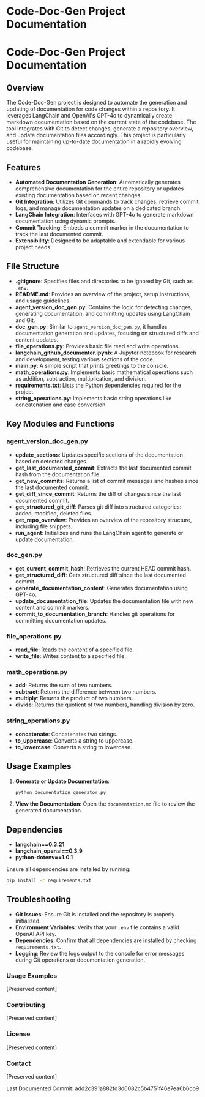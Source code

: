 # Code-Doc-Gen Project Documentation

# Code-Doc-Gen Project Documentation

## Overview

The Code-Doc-Gen project is designed to automate the generation and updating of documentation for code changes within a repository. It leverages LangChain and OpenAI's GPT-4o to dynamically create markdown documentation based on the current state of the codebase. The tool integrates with Git to detect changes, generate a repository overview, and update documentation files accordingly. This project is particularly useful for maintaining up-to-date documentation in a rapidly evolving codebase.

## Features

- **Automated Documentation Generation**: Automatically generates comprehensive documentation for the entire repository or updates existing documentation based on recent changes.
- **Git Integration**: Utilizes Git commands to track changes, retrieve commit logs, and manage documentation updates on a dedicated branch.
- **LangChain Integration**: Interfaces with GPT-4o to generate markdown documentation using dynamic prompts.
- **Commit Tracking**: Embeds a commit marker in the documentation to track the last documented commit.
- **Extensibility**: Designed to be adaptable and extendable for various project needs.

## File Structure

- **.gitignore**: Specifies files and directories to be ignored by Git, such as `.env`.
- **README.md**: Provides an overview of the project, setup instructions, and usage guidelines.
- **agent_version_doc_gen.py**: Contains the logic for detecting changes, generating documentation, and committing updates using LangChain and Git.
- **doc_gen.py**: Similar to `agent_version_doc_gen.py`, it handles documentation generation and updates, focusing on structured diffs and content updates.
- **file_operations.py**: Provides basic file read and write operations.
- **langchain_github_documenter.ipynb**: A Jupyter notebook for research and development, testing various sections of the code.
- **main.py**: A simple script that prints greetings to the console.
- **math_operations.py**: Implements basic mathematical operations such as addition, subtraction, multiplication, and division.
- **requirements.txt**: Lists the Python dependencies required for the project.
- **string_operations.py**: Implements basic string operations like concatenation and case conversion.

## Key Modules and Functions

### agent_version_doc_gen.py

- **update_sections**: Updates specific sections of the documentation based on detected changes.
- **get_last_documented_commit**: Extracts the last documented commit hash from the documentation file.
- **get_new_commits**: Returns a list of commit messages and hashes since the last documented commit.
- **get_diff_since_commit**: Returns the diff of changes since the last documented commit.
- **get_structured_git_diff**: Parses git diff into structured categories: added, modified, deleted files.
- **get_repo_overview**: Provides an overview of the repository structure, including file snippets.
- **run_agent**: Initializes and runs the LangChain agent to generate or update documentation.

### doc_gen.py

- **get_current_commit_hash**: Retrieves the current HEAD commit hash.
- **get_structured_diff**: Gets structured diff since the last documented commit.
- **generate_documentation_content**: Generates documentation using GPT-4o.
- **update_documentation_file**: Updates the documentation file with new content and commit markers.
- **commit_to_documentation_branch**: Handles git operations for committing documentation updates.

### file_operations.py

- **read_file**: Reads the content of a specified file.
- **write_file**: Writes content to a specified file.

### math_operations.py

- **add**: Returns the sum of two numbers.
- **subtract**: Returns the difference between two numbers.
- **multiply**: Returns the product of two numbers.
- **divide**: Returns the quotient of two numbers, handling division by zero.

### string_operations.py

- **concatenate**: Concatenates two strings.
- **to_uppercase**: Converts a string to uppercase.
- **to_lowercase**: Converts a string to lowercase.

## Usage Examples

1. **Generate or Update Documentation**:
   ```bash
   python documentation_generator.py
   ```

2. **View the Documentation**:
   Open the `documentation.md` file to review the generated documentation.

## Dependencies

- **langchain==0.3.21**
- **langchain_openai==0.3.9**
- **python-dotenv==1.0.1**

Ensure all dependencies are installed by running:
```bash
pip install -r requirements.txt
```

## Troubleshooting

- **Git Issues**: Ensure Git is installed and the repository is properly initialized.
- **Environment Variables**: Verify that your `.env` file contains a valid OpenAI API key.
- **Dependencies**: Confirm that all dependencies are installed by checking `requirements.txt`.
- **Logging**: Review the logs output to the console for error messages during Git operations or documentation generation.
### Usage Examples
[Preserved content]

### Contributing
[Preserved content]

### License
[Preserved content]

### Contact
[Preserved content]

Last Documented Commit: add2c391a882fd3d6082c5b4751f46e7ea6b6cb9